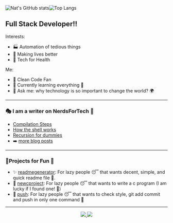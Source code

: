


![Nat's GitHub stats](https://github-readme-stats.vercel.app/api?username=naveduran&show_icons=true&theme=jolly&layout=compact&border_radius=10&line_height=20&custom_title=Stats)![Top Langs](https://github-readme-stats.vercel.app/api/top-langs/?username=naveduran&show_icons=true&theme=jolly&layout=compact&border_radius=10)


## Full Stack Developer!!

Interests:
- 🏭 Automation of tedious things
- 💝 Making lives better
- 🏥 Tech for Health

Me:
- 💅 Clean Code Fan
- 🌱 Currently learning everything 🤣 
- 💬 Ask me: why technology is so important to change the world? 🌍

___

### 🎭 I am a writer on NerdsForTech 🎨

- [Compilation Steps](https://medium.com/nerd-for-tech/a-detailed-explanation-of-the-compiler-gcc-stages-for-rookies-f768b595933d)
- [How the shell works](https://medium.com/nerd-for-tech/ls-command-execution-in-our-own-shell-fe4672cc80eb)
- [Recursion for dummies](https://medium.com/nerd-for-tech/recursion-for-dummies-b81d14bbdb2f)
- ➡️ [more blog posts](https://naveduran.medium.com/)

___

### 🎠Projects for Fun 🎺

- ✨ [readmegenerator](https://github.com/Naveduran/readmegenerator): For lazy people 😴 that wants decent, simple, and quick readme file 🤩.
- 🎄 [newcproject](https://github.com/Naveduran/MyEverydayScripts): For lazy people 😴 that wants to write a c program (I am lucky if I found one! 🎰)
- 🎀 [push](https://github.com/Naveduran/MyEverydayScripts): For lazy people 😴 that wants to check style, git add commit and push in only one command 🎯
___

<p align="center">
<a  href="https://twitter.com/NaVeDuran1" target="_blank"><img  src="https://camo.githubusercontent.com/e1c2fd3bcd4ed13889ed78d1e814261a7cfbc79ae826198b7813850b15a8d956/68747470733a2f2f696d672e736869656c64732e696f2f62616467652f747769747465722d2532333144413146322e7376673f267374796c653d666f722d7468652d6261646765266c6f676f3d74776974746572266c6f676f436f6c6f723d7768697465"  data-canonical-src="https://img.shields.io/badge/twitter-%231DA1F2.svg?&amp;style=for-the-badge&amp;logo=twitter&amp;logoColor=white"  style="max-width:100%;">  </a>
<a  href="https://www.linkedin.com/in/naveduran/" target="_blank" ><img  src="https://camo.githubusercontent.com/a493f6833f99fb3c85788d6d9305e6b7a42b838e5ee5d138fd9a8214a7e77472/68747470733a2f2f696d672e736869656c64732e696f2f62616467652f6c696e6b6564696e2d2532333030373742352e7376673f267374796c653d666f722d7468652d6261646765266c6f676f3d6c696e6b6564696e266c6f676f436f6c6f723d7768697465"  data-canonical-src="https://img.shields.io/badge/linkedin-%230077B5.svg?&amp;style=for-the-badge&amp;logo=linkedin&amp;logoColor=white"  style="max-width:100%;"></a> </p>


